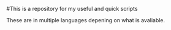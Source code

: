 #This is a repository for my useful and quick scripts

These are in multiple languages depening on what is avaliable.
